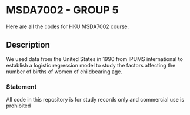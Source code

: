 # MSDA7002 - GROUP 5
Here are all the codes for HKU MSDA7002 course.

## Description
We used data from the United States in 1990 from IPUMS international to establish a logistic regression model to study the factors affecting the number of births of women of childbearing age.

### Statement
All code in this repository is for study records only and commercial use is prohibited
